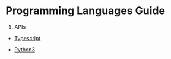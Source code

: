 # Programming Languages Guide

1. APIs

- [Typescript](https://github.com/joaoronaldocunha/ProgrammingLanguages/tree/master/api/typescript)

- [Python3](https://github.com/joaoronaldocunha/ProgrammingLanguages/tree/master/api/python3)